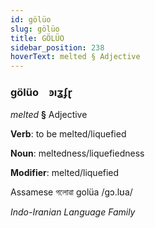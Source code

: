 ```yaml
---
id: gölüo
slug: gölüo
title: GÖLÜO
sidebar_position: 238
hoverText: melted § Adjective
---
```


### gölüo&emsp;<span kind="abugida">ꜿıʓʄɽ</span>

*melted* **§** Adjective

**Verb**: to be melted/liquefied

**Noun**: meltedness/liquefiedness

**Modifier**: melted/liquefied

Assamese গলোৱা golüa /ɡɔ.lʊa/

*Indo-Iranian Language Family*